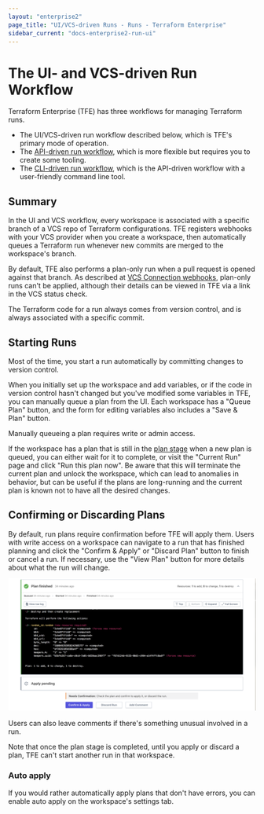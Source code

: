 ```yaml
---
layout: "enterprise2"
page_title: "UI/VCS-driven Runs - Runs - Terraform Enterprise"
sidebar_current: "docs-enterprise2-run-ui"
---
```


# The UI- and VCS-driven Run Workflow

Terraform Enterprise (TFE) has three workflows for managing Terraform runs.

- The UI/VCS-driven run workflow described below, which is TFE's primary mode of operation.
- The [API-driven run workflow](./api.html), which is more flexible but requires you to create some tooling.
- The [CLI-driven run workflow](./cli.html), which is the API-driven workflow with a user-friendly command line tool.

## Summary

In the UI and VCS workflow, every workspace is associated with a specific branch of a VCS repo of Terraform configurations. TFE registers webhooks with your VCS provider when you create a workspace, then automatically queues a Terraform run whenever new commits are merged to the workspace's branch.

By default, TFE also performs a plan-only run when a pull request is opened against that branch. As described at [VCS Connection webhooks](../vcs/index.html#webhooks), plan-only runs can't be applied, although their details can be viewed in TFE via a link in the VCS status check.

The Terraform code for a run always comes from version control, and is always associated with a specific commit.

## Starting Runs

Most of the time, you start a run automatically by committing changes to version control.

When you initially set up the workspace and add variables, or if the code in version control hasn't changed but you've modified some variables in TFE, you can manually queue a plan from the UI. Each workspace has a "Queue Plan" button, and the form for editing variables also includes a "Save & Plan" button.

Manually queueing a plan requires write or admin access.

If the workspace has a plan that is still in the [plan stage](./states.html#2-the-plan-stage) when a new plan is queued, you can either wait for it to complete, or visit the "Current Run" page and click "Run this plan now". Be aware that this will terminate the current plan and unlock the workspace, which can lead to anomalies in behavior, but can be useful if the plans are long-running and the current plan is known not to have all the desired changes.

## Confirming or Discarding Plans

By default, run plans require confirmation before TFE will apply them. Users with write access on a workspace can navigate to a run that has finished planning and click the "Confirm & Apply" or "Discard Plan" button to finish or cancel a run. If necessary, use the "View Plan" button for more details about what the run will change.

![confirm button](./images/runs-confirm.png)

Users can also leave comments if there's something unusual involved in a run.

Note that once the plan stage is completed, until you apply or discard a plan, TFE can't start another run in that workspace.

### Auto apply

If you would rather automatically apply plans that don't have errors, you can enable auto apply on the workspace's settings tab.
